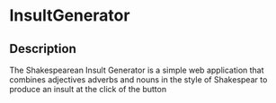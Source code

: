 # InsultGenerator

## Description

The Shakespearean Insult Generator is a simple web application that combines adjectives adverbs and nouns in the style of Shakespear to produce an insult at the click of the button



